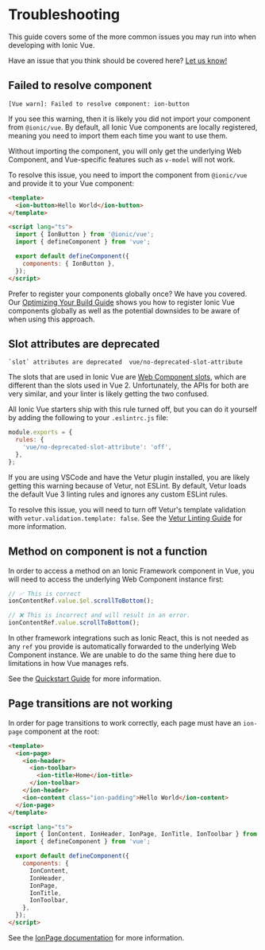 # Troubleshooting

This guide covers some of the more common issues you may run into when developing with Ionic Vue.

Have an issue that you think should be covered here? <a href="https://github.com/ionic-team/ionic-docs/issues/new?assignees=&labels=content&template=content-issue.md&title=" target="_blank" rel="noopener">Let us know!</a>

## Failed to resolve component

```shell
[Vue warn]: Failed to resolve component: ion-button
```

If you see this warning, then it is likely you did not import your component from `@ionic/vue`. By default, all Ionic Vue components are locally registered, meaning you need to import them each time you want to use them.

Without importing the component, you will only get the underlying Web Component, and Vue-specific features such as `v-model` will not work.

To resolve this issue, you need to import the component from `@ionic/vue` and provide it to your Vue component:

```html
<template>
  <ion-button>Hello World</ion-button>
</template>

<script lang="ts">
  import { IonButton } from '@ionic/vue';
  import { defineComponent } from 'vue';

  export default defineComponent({
    components: { IonButton },
  });
</script>
```

Prefer to register your components globally once? We have you covered. Our [Optimizing Your Build Guide](quickstart.md#optimizing-your-build) shows you how to register Ionic Vue components globally as well as the potential downsides to be aware of when using this approach.

## Slot attributes are deprecated

```shell
`slot` attributes are deprecated  vue/no-deprecated-slot-attribute
```

The slots that are used in Ionic Vue are <a href="https://developer.mozilla.org/en-US/docs/Web/Web_Components/Using_templates_and_slots" target="_blank" rel="noopener">Web Component slots</a>, which are different than the slots used in Vue 2. Unfortunately, the APIs for both are very similar, and your linter is likely getting the two confused.

All Ionic Vue starters ship with this rule turned off, but you can do it yourself by adding the following to your `.eslintrc.js` file:

```js
module.exports = {
  rules: {
    'vue/no-deprecated-slot-attribute': 'off',
  },
};
```

If you are using VSCode and have the Vetur plugin installed, you are likely getting this warning because of Vetur, not ESLint. By default, Vetur loads the default Vue 3 linting rules and ignores any custom ESLint rules.

To resolve this issue, you will need to turn off Vetur's template validation with `vetur.validation.template: false`. See the <a href="https://vuejs.github.io/vetur/guide/linting-error.html#linting" target="_blank" rel="noopener">Vetur Linting Guide</a> for more information.

## Method on component is not a function

In order to access a method on an Ionic Framework component in Vue, you will need to access the underlying Web Component instance first:

```js
// ✅ This is correct
ionContentRef.value.$el.scrollToBottom();

// ❌ This is incorrect and will result in an error.
ionContentRef.value.scrollToBottom();
```

In other framework integrations such as Ionic React, this is not needed as any `ref` you provide is automatically forwarded to the underlying Web Component instance. We are unable to do the same thing here due to limitations in how Vue manages refs.

See the [Quickstart Guide](quickstart.md#calling-methods-on-components) for more information.

## Page transitions are not working

In order for page transitions to work correctly, each page must have an `ion-page` component at the root:

```html
<template>
  <ion-page>
    <ion-header>
      <ion-toolbar>
        <ion-title>Home</ion-title>
      </ion-toolbar>
    </ion-header>
    <ion-content class="ion-padding">Hello World</ion-content>
  </ion-page>
</template>

<script lang="ts">
  import { IonContent, IonHeader, IonPage, IonTitle, IonToolbar } from '@ionic/vue';
  import { defineComponent } from 'vue';

  export default defineComponent({
    components: {
      IonContent,
      IonHeader,
      IonPage,
      IonTitle,
      IonToolbar,
    },
  });
</script>
```

See the [IonPage documentation](navigation.md#ionpage) for more information.
